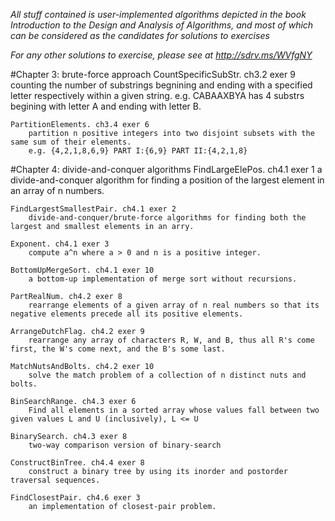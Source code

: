 *All stuff contained is user-implemented algorithms depicted in the book Introduction to the Design and Analysis of Algorithms, and most of which can be considered as the candidates for solutions to exercises*

*For any other solutions to exercise, please see at http://sdrv.ms/WVfgNY*

#Chapter 3: brute-force approach
    CountSpecificSubStr. ch3.2 exer 9
		counting the number of substrings begnining and ending with a specified letter respectively within a given string. 
		e.g. CABAAXBYA has 4 substrs begining with letter A and ending with letter B.
		
	PartitionElements. ch3.4 exer 6
		partition n positive integers into two disjoint subsets with the same sum of their elements.
		e.g. {4,2,1,8,6,9} PART I:{6,9} PART II:{4,2,1,8}
		

#Chapter 4: divide-and-conquer algorithms
	FindLargeElePos. ch4.1 exer 1
		a divide-and-conquer algorithm for finding a position of the largest element in an array of n numbers.
		
	FindLargestSmallestPair. ch4.1 exer 2
		divide-and-conquer/brute-force algorithms for finding both the largest and smallest elements in an arry.
		
	Exponent. ch4.1 exer 3
		compute a^n where a > 0 and n is a positive integer.
		
	BottomUpMergeSort. ch4.1 exer 10
		a bottom-up implementation of merge sort without recursions.
		
	PartRealNum. ch4.2 exer 8
		rearrange elements of a given array of n real numbers so that its negative elements precede all its positive elements.
		
	ArrangeDutchFlag. ch4.2 exer 9
		rearrange any array of characters R, W, and B, thus all R's come first, the W's come next, and the B's some last.
		
	MatchNutsAndBolts. ch4.2 exer 10
		solve the match problem of a collection of n distinct nuts and bolts.

	BinSearchRange. ch4.3 exer 6
		Find all elements in a sorted array whose values fall between two given values L and U (inclusively), L <= U
		
	BinarySearch. ch4.3 exer 8
		two-way comparison version of binary-search
		
	ConstructBinTree. ch4.4 exer 8
		construct a binary tree by using its inorder and postorder traversal sequences.
		
	FindClosestPair. ch4.6 exer 3
		an implementation of closest-pair problem.


